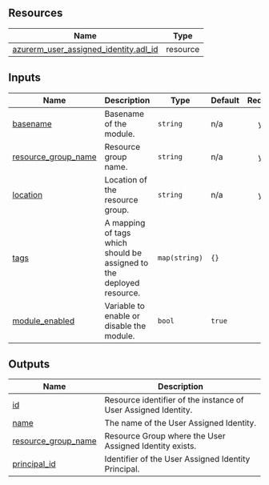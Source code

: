 <!-- BEGIN_TF_DOCS -->
## Resources

| Name | Type |
|------|------|
| [azurerm_user_assigned_identity.adl_id](https://registry.terraform.io/providers/hashicorp/azurerm/latest/docs/resources/user_assigned_identity) | resource |

## Inputs

| Name | Description | Type | Default | Required |
|------|-------------|------|---------|:--------:|
| <a name="input_basename"></a> [basename](#input\_basename) | Basename of the module. | `string` | n/a | yes |
| <a name="input_resource_group_name"></a> [resource\_group\_name](#input\_resource\_group\_name) | Resource group name. | `string` | n/a | yes |
| <a name="input_location"></a> [location](#input\_location) | Location of the resource group. | `string` | n/a | yes |
| <a name="input_tags"></a> [tags](#input\_tags) | A mapping of tags which should be assigned to the deployed resource. | `map(string)` | `{}` | no |
| <a name="input_module_enabled"></a> [module\_enabled](#input\_module\_enabled) | Variable to enable or disable the module. | `bool` | `true` | no |

## Outputs

| Name | Description |
|------|-------------|
| <a name="output_id"></a> [id](#output\_id) | Resource identifier of the instance of User Assigned Identity. |
| <a name="output_name"></a> [name](#output\_name) | The name of the User Assigned Identity. |
| <a name="output_resource_group_name"></a> [resource\_group\_name](#output\_resource\_group\_name) | Resource Group where the User Assigned Identity exists. |
| <a name="output_principal_id"></a> [principal\_id](#output\_principal\_id) | Identifier of the User Assigned Identity Principal. |
<!-- END_TF_DOCS -->